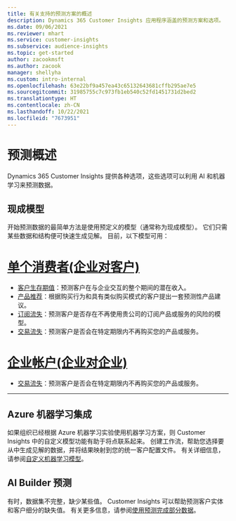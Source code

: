 ```yaml
---
title: 有关支持的预测方案的概述
description: Dynamics 365 Customer Insights 应用程序涵盖的预测方案和选项。
ms.date: 09/06/2021
ms.reviewer: mhart
ms.service: customer-insights
ms.subservice: audience-insights
ms.topic: get-started
author: zacookmsft
ms.author: zacook
manager: shellyha
ms.custom: intro-internal
ms.openlocfilehash: 63e22bf9a457ea43c65132643681cffb295ae7e5
ms.sourcegitcommit: 31985755c7c973fb1eb540c52fd1451731d2bed2
ms.translationtype: HT
ms.contentlocale: zh-CN
ms.lasthandoff: 10/22/2021
ms.locfileid: "7673951"
---
```

# <a name="predictions-overview"></a>预测概述

Dynamics 365 Customer Insights 提供各种选项，这些选项可以利用 AI 和机器学习来预测数据。 

## <a name="out-of-box-models"></a>现成模型

开始预测数据的最简单方法是使用预定义的模型（通常称为现成模型）。 它们只需某些数据和结构便可快速生成见解。 目前，以下模型可用： 

# <a name="individual-consumers-b-to-c"></a>[单个消费者(企业对客户)](#tab/b2c)

- [客户生存期值](predict-customer-lifetime-value.md)：预测客户在与企业交互的整个期间的潜在收入。
- [产品推荐](predict-product-recommendation.md)：根据购买行为和具有类似购买模式的客户提出一套预测性产品建议。
- [订阅流失](predict-subscription-churn.md)：预测客户是否存在不再使用贵公司的订阅产品或服务的风险的模型。
- [交易流失](predict-transactional-churn.md)：预测客户是否会在特定期限内不再购买您的产品或服务。

# <a name="business-accounts-b-to-b"></a>[企业帐户(企业对企业)](#tab/b2b)

- [交易流失](predict-transactional-churn.md)：预测客户是否会在特定期限内不再购买您的产品或服务。

---


## <a name="azure-machine-learning-integration"></a>Azure 机器学习集成

如果组织已经根据 Azure 机器学习实验使用机器学习方案，则 Customer Insights 中的自定义模型功能有助于将点联系起来。 创建工作流，帮助您选择要从中生成见解的数据，并将结果映射到您的统一客户配置文件。 有关详细信息，请参阅[自定义机器学习模型](custom-models.md)。

## <a name="ai-builder-prediction"></a>AI Builder 预测

有时，数据集不完整，缺少某些值。 Customer Insights 可以帮助预测客户实体和客户细分的缺失值。 有关更多信息，请参阅[使用预测完成部分数据](predictions.md)。
